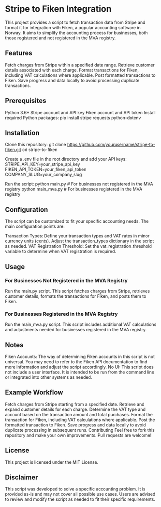 # Stripe to Fiken Integration
This project provides a script to fetch transaction data from Stripe and format it for integration with Fiken, a popular accounting software in Norway. It aims to simplify the accounting process for businesses, both those registered and not registered in the MVA registry.

## Features
Fetch charges from Stripe within a specified date range.
Retrieve customer details associated with each charge.
Format transactions for Fiken, including VAT calculations where applicable.
Post formatted transactions to Fiken.
Save progress and data locally to avoid processing duplicate transactions.
## Prerequisites
Python 3.6+
Stripe account and API key
Fiken account and API token
Install required Python packages:
pip install stripe requests python-dotenv
## Installation
Clone this repository:
git clone https://github.com/yourusername/stripe-to-fiken.git
cd stripe-to-fiken

Create a .env file in the root directory and add your API keys:
STRIPE_API_KEY=your_stripe_api_key
FIKEN_API_TOKEN=your_fiken_api_token
COMPANY_SLUG=your_company_slug

Run the script:
python main.py # For businesses not registered in the MVA registry
python main_mva.py # For businesses registered in the MVA registry

## Configuration
The script can be customized to fit your specific accounting needs. The main configuration points are:

Transaction Types: Define your transaction types and VAT rates in minor currency units (cents). Adjust the transaction_types dictionary in the script as needed.
VAT Registration Threshold: Set the vat_registration_threshold variable to determine when VAT registration is required.
## Usage
### For Businesses Not Registered in the MVA Registry
Run the main.py script. This script fetches charges from Stripe, retrieves customer details, formats the transactions for Fiken, and posts them to Fiken.

### For Businesses Registered in the MVA Registry
Run the main_mva.py script. This script includes additional VAT calculations and adjustments needed for businesses registered in the MVA registry.

## Notes
Fiken Accounts: The way of determining Fiken accounts in this script is not universal. You may need to refer to the Fiken API documentation to find more information and adjust the script accordingly.
No UI: This script does not include a user interface. It is intended to be run from the command line or integrated into other systems as needed.
## Example Workflow
Fetch charges from Stripe starting from a specified date.
Retrieve and expand customer details for each charge.
Determine the VAT type and account based on the transaction amount and total purchases.
Format the transaction for Fiken, including VAT calculations where applicable.
Post the formatted transaction to Fiken.
Save progress and data locally to avoid duplicate processing in subsequent runs.
Contributing
Feel free to fork this repository and make your own improvements. Pull requests are welcome!

## License
This project is licensed under the MIT License.

## Disclaimer
This script was developed to solve a specific accounting problem. It is provided as-is and may not cover all possible use cases. Users are advised to review and modify the script as needed to fit their specific requirements.
